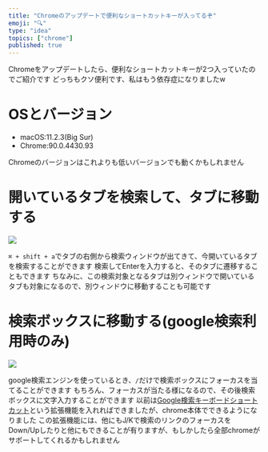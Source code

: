 ```yaml
---
title: "Chromeのアップデートで便利なショートカットキーが入ってるぞ"
emoji: "🔍"
type: "idea"
topics: ["chrome"]
published: true
---
```


Chromeをアップデートしたら、便利なショートカットキーが2つ入っていたのでご紹介です
どっちもクソ便利です、私はもう依存症になりましたw

# OSとバージョン

* macOS:11.2.3(Big Sur)
* Chrome:90.0.4430.93

Chromeのバージョンはこれよりも低いバージョンでも動くかもしれません

# 開いているタブを検索して、タブに移動する

![](https://i.gyazo.com/5c33b68bad55f5e420d1207904828a06.gif)

`⌘ + shift + a`でタブの右側から検索ウィンドウが出てきて、今開いているタブを検索することができます
検索してEnterを入力すると、そのタブに遷移することもできます
ちなみに、この検索対象となるタブは別ウィンドウで開いているタブも対象になるので、別ウィンドウに移動することも可能です

# 検索ボックスに移動する(google検索利用時のみ)

![](https://i.gyazo.com/720452a63d1cc350b24a2dc93c449a6e.gif)

google検索エンジンを使っているとき、`/`だけで検索ボックスにフォーカスを当てることができます
もちろん、フォーカスが当たる様になるので、その後検索ボックスに文字入力することができます
以前は[Google検索キーボードショートカット](https://chrome.google.com/webstore/detail/google-search-results-sho/dchaandmcifgjemlhiekookpgjmkcelg)という拡張機能を入れればできましたが、chrome本体でできるようになりました
この拡張機能には、他にもJ/Kで検索のリンクのフォーカスをDown/Upしたりと他にもできることが有りますが、もしかしたら全部chromeがサポートしてくれるかもしれません
